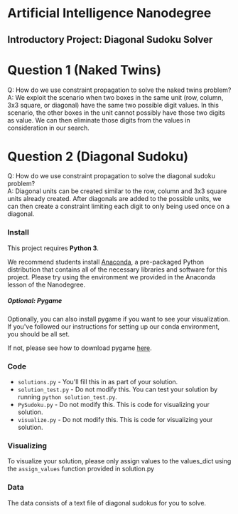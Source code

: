 # Artificial Intelligence Nanodegree
## Introductory Project: Diagonal Sudoku Solver

# Question 1 (Naked Twins)
Q: How do we use constraint propagation to solve the naked twins problem?  
A: We exploit the scenario when two boxes in the same unit (row, column, 3x3 square, or diagonal) have the same two possible digit values. In this scenario, 
the other boxes in the unit cannot possibly have those two digits as value. We can then eliminate those digits from the values in consideration in our search. 

# Question 2 (Diagonal Sudoku)
Q: How do we use constraint propagation to solve the diagonal sudoku problem?  
A: Diagonal units can be created similar to the row, column and 3x3 square units already created. After diagonals are added to the possible units, we can then create
a constraint limiting each digit to only being used once on a diagonal.

### Install

This project requires **Python 3**.

We recommend students install [Anaconda](https://www.continuum.io/downloads), a pre-packaged Python distribution that contains all of the necessary libraries and software for this project. 
Please try using the environment we provided in the Anaconda lesson of the Nanodegree.

##### Optional: Pygame

Optionally, you can also install pygame if you want to see your visualization. If you've followed our instructions for setting up our conda environment, you should be all set.

If not, please see how to download pygame [here](http://www.pygame.org/download.shtml).

### Code

* `solutions.py` - You'll fill this in as part of your solution.
* `solution_test.py` - Do not modify this. You can test your solution by running `python solution_test.py`.
* `PySudoku.py` - Do not modify this. This is code for visualizing your solution.
* `visualize.py` - Do not modify this. This is code for visualizing your solution.

### Visualizing

To visualize your solution, please only assign values to the values_dict using the ```assign_values``` function provided in solution.py

### Data

The data consists of a text file of diagonal sudokus for you to solve.